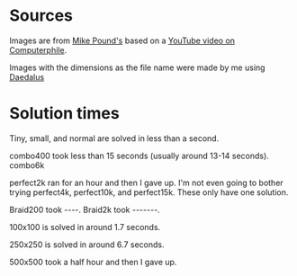 # Sources

Images are from [Mike Pound's](https://github.com/mikepound/mazesolving) based on a [YouTube video on Computerphile](https://www.youtube.com/watch?v=rop0W4QDOUI).

Images with the dimensions as the file name were made by me using [Daedalus](https://www.astrolog.org/labyrnth/daedalus.htm)

# Solution times

Tiny, small, and normal are solved in less than a second.

combo400 took less than 15 seconds (usually around 13-14 seconds). combo6k

perfect2k ran for an hour and then I gave up. I'm not even going to bother trying perfect4k, perfect10k, and perfect15k. These only have one solution.

Braid200 took ----. Braid2k took -------.

100x100 is solved in around 1.7 seconds.

250x250 is solved in around 6.7 seconds.

500x500 took a half hour and then I gave up.
